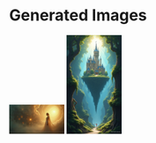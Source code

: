 # Generated Images



<img src="2025_07_06_01.png" width="100"/> <img src="2025_07_06_02.png" width="100"/>